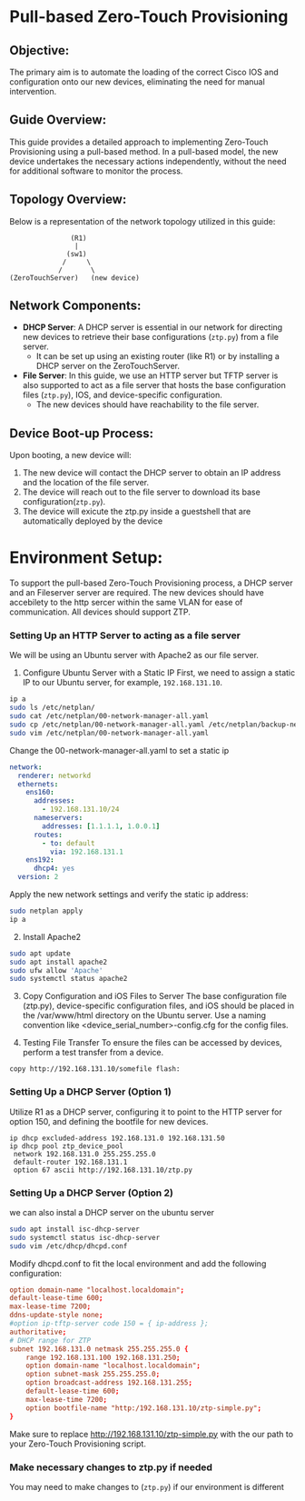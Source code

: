 # Pull-based Zero-Touch Provisioning

## Objective:
The primary aim is to automate the loading of the correct Cisco IOS and configuration onto our new devices, eliminating the need for manual intervention.


## Guide Overview:
This guide provides a detailed approach to implementing Zero-Touch Provisioning using a pull-based method. In a pull-based model, the new device undertakes the necessary actions independently, without the need for additional software to monitor the process.


## Topology Overview:
Below is a representation of the network topology utilized in this guide:


```
               (R1)
                |
              (sw1)
             /     \
            /       \
(ZeroTouchServer)   (new device)
```

## Network Components:
- **DHCP Server**: A DHCP server is essential in our network for directing new devices to retrieve their base configurations (`ztp.py`) from a file server.
  - It can be set up using an existing router (like R1) or by installing a DHCP server on the ZeroTouchServer.
- **File Server**: In this guide, we use an HTTP server but TFTP server is also supported to act as a file server that hosts the base configuration files (`ztp.py`), IOS, and device-specific configuration.
  - The new devices should have reachability to the file server.


## Device Boot-up Process:
Upon booting, a new device will:
1. The new device will contact the DHCP server to obtain an IP address and the location of the file server.
2. The device will reach out to the file server to download its base configuration(`ztp.py`).
3. The device will exicute the ztp.py inside a guestshell that are automatically deployed by the device 


# Environment Setup:
To support the pull-based Zero-Touch Provisioning process, a DHCP server and an Fileserver server are required. The new devices should have accebilety to the http sercer within the same VLAN for ease of communication. All devices should support ZTP.

### Setting Up an HTTP Server to acting as a file server
We will be using an Ubuntu server with Apache2 as our file server.

1) Configure Ubuntu Server with a Static IP
First, we need to assign a static IP to our Ubuntu server, for example, `192.168.131.10`.

```bash
ip a
sudo ls /etc/netplan/
sudo cat /etc/netplan/00-network-manager-all.yaml
sudo cp /etc/netplan/00-network-manager-all.yaml /etc/netplan/backup-network-manager-all.yaml
sudo vim /etc/netplan/00-network-manager-all.yaml
```


Change the 00-network-manager-all.yaml to set a static ip


```yaml
network:
  renderer: networkd
  ethernets:
    ens160:
      addresses:
        - 192.168.131.10/24
      nameservers:
        addresses: [1.1.1.1, 1.0.0.1]
      routes:
        - to: default
          via: 192.168.131.1
    ens192:
      dhcp4: yes
  version: 2
```

Apply the new network settings and verify the static ip address:


```bash
sudo netplan apply
ip a
```


2) Install Apache2

```bash
sudo apt update
sudo apt install apache2
sudo ufw allow 'Apache'
sudo systemctl status apache2
```


3) Copy Configuration and iOS Files to Server
The base configuration file (ztp.py), device-specific configuration files, and iOS should be placed in the /var/www/html directory on the Ubuntu server.
Use a naming convention like <device_serial_number>-config.cfg for the config files.

4) Testing File Transfer
To ensure the files can be accessed by devices, perform a test transfer from a device.

```
copy http://192.168.131.10/somefile flash:
```


### Setting Up a DHCP Server (Option 1)
Utilize R1 as a DHCP server, configuring it to point to the HTTP server for option 150, and defining the bootfile for new devices.


```
ip dhcp excluded-address 192.168.131.0 192.168.131.50
ip dhcp pool ztp_device_pool 
 network 192.168.131.0 255.255.255.0                      
 default-router 192.168.131.1                                      
 option 67 ascii http://192.168.131.10/ztp.py
```

### Setting Up a DHCP Server (Option 2)

we can also instal a DHCP server on the ubuntu server

```bash
sudo apt install isc-dhcp-server
sudo systemctl status isc-dhcp-server
sudo vim /etc/dhcp/dhcpd.conf
```

Modify dhcpd.conf to fit the local environment and add the following configuration:


```conf
option domain-name "localhost.localdomain";
default-lease-time 600;
max-lease-time 7200;
ddns-update-style none;
#option ip-tftp-server code 150 = { ip-address };
authoritative;
# DHCP range for ZTP
subnet 192.168.131.0 netmask 255.255.255.0 {
	range 192.168.131.100 192.168.131.250;
	option domain-name "localhost.localdomain";
	option subnet-mask 255.255.255.0;
	option broadcast-address 192.168.131.255;
	default-lease-time 600;
	max-lease-time 7200;
	option bootfile-name "http:/192.168.131.10/ztp-simple.py";
}
```

Make sure to replace http://192.168.131.10/ztp-simple.py with the our path to your Zero-Touch Provisioning script.

### Make necessary changes to ztp.py if needed

You may need to make changes to (`ztp.py`) if our environment is different